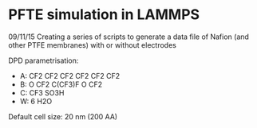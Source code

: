 # PFTE simulation in LAMMPS

09/11/15
Creating a series of scripts to generate a data file of Nafion 
(and other PTFE membranes) with or without electrodes

DPD parametrisation:
* A: CF2 CF2 CF2 CF2 CF2 CF2
* B: O CF2 C(CF3)F O CF2
* C: CF3 SO3H
* W: 6 H2O

Default cell size: 20 nm (200 AA)
